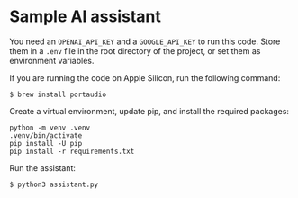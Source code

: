 # Sample AI assistant

You need an `OPENAI_API_KEY` and a `GOOGLE_API_KEY` to run this code. Store them in a `.env` file in the root directory of the project, or set them as environment variables.


If you are running the code on Apple Silicon, run the following command:

```
$ brew install portaudio
```

Create a virtual environment, update pip, and install the required packages:

```
python -m venv .venv
.venv/bin/activate
pip install -U pip
pip install -r requirements.txt
```

Run the assistant:

```
$ python3 assistant.py
```